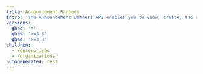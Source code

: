```yaml
---
title: Announcement Banners
intro: 'The Announcement Banners API enables you to view, create, and remove an announcement banner for your enterprise or organization.'
versions:
  ghec: '*'
  ghes: '>=3.8'
  ghae: '>=3.8'
children:
  - /enterprises
  - /organizations
autogenerated: rest
---
```




<!-- Content after this section is automatically generated -->
